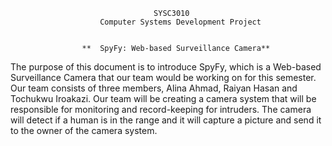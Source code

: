 									SYSC3010 
						Computer Systems Development Project


					**	SpyFy: Web-based Surveillance Camera**
					
The purpose of this document is to introduce SpyFy, which is a Web-based Surveillance Camera that our 
team would be working on for this semester. Our team consists of three members, Alina Ahmad, Raiyan Hasan 
and Tochukwu Iroakazi. Our team will be creating a camera system that will be responsible for monitoring 
and record-keeping for intruders. The camera will detect if a human is in the range and it will capture a 
picture and send it to the owner of the camera system. 

